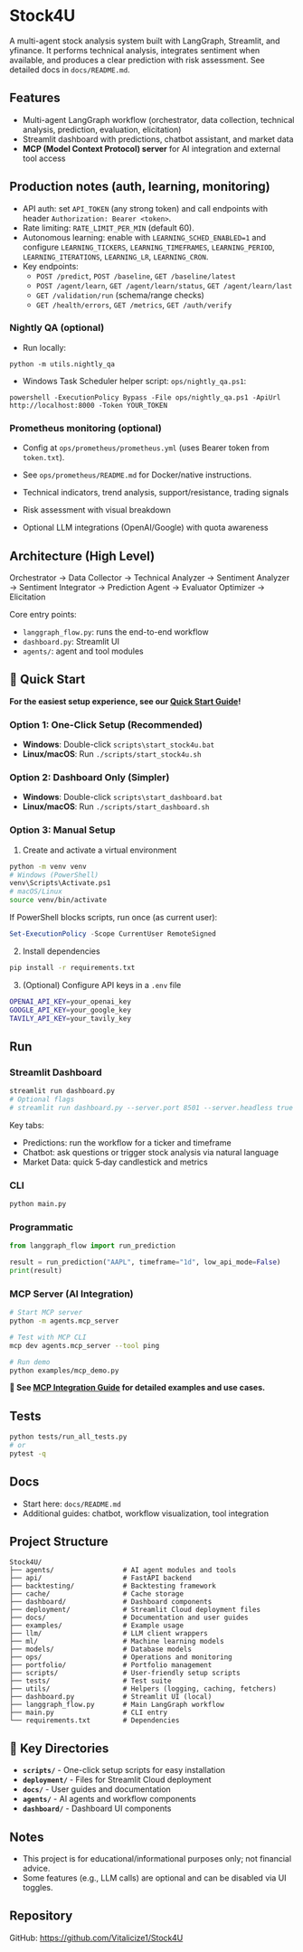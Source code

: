 ﻿# Stock4U

A multi-agent stock analysis system built with LangGraph, Streamlit, and yfinance. It performs technical analysis, integrates sentiment when available, and produces a clear prediction with risk assessment. See detailed docs in `docs/README.md`.

## Features

- Multi-agent LangGraph workflow (orchestrator, data collection, technical analysis, prediction, evaluation, elicitation)
- Streamlit dashboard with predictions, chatbot assistant, and market data
- **MCP (Model Context Protocol) server** for AI integration and external tool access
## Production notes (auth, learning, monitoring)

- API auth: set `API_TOKEN` (any strong token) and call endpoints with header `Authorization: Bearer <token>`.
- Rate limiting: `RATE_LIMIT_PER_MIN` (default 60).
- Autonomous learning: enable with `LEARNING_SCHED_ENABLED=1` and configure `LEARNING_TICKERS`, `LEARNING_TIMEFRAMES`, `LEARNING_PERIOD`, `LEARNING_ITERATIONS`, `LEARNING_LR`, `LEARNING_CRON`.
- Key endpoints:
  - `POST /predict`, `POST /baseline`, `GET /baseline/latest`
  - `POST /agent/learn`, `GET /agent/learn/status`, `GET /agent/learn/last`
  - `GET /validation/run` (schema/range checks)
  - `GET /health/errors`, `GET /metrics`, `GET /auth/verify`

### Nightly QA (optional)

- Run locally:
```
python -m utils.nightly_qa
```
- Windows Task Scheduler helper script: `ops/nightly_qa.ps1`:
```
powershell -ExecutionPolicy Bypass -File ops/nightly_qa.ps1 -ApiUrl http://localhost:8000 -Token YOUR_TOKEN
```

### Prometheus monitoring (optional)

- Config at `ops/prometheus/prometheus.yml` (uses Bearer token from `token.txt`).
- See `ops/prometheus/README.md` for Docker/native instructions.

- Technical indicators, trend analysis, support/resistance, trading signals
- Risk assessment with visual breakdown
- Optional LLM integrations (OpenAI/Google) with quota awareness

## Architecture (High Level)

Orchestrator → Data Collector → Technical Analyzer → Sentiment Analyzer → Sentiment Integrator → Prediction Agent → Evaluator Optimizer → Elicitation

Core entry points:
- `langgraph_flow.py`: runs the end-to-end workflow
- `dashboard.py`: Streamlit UI
- `agents/`: agent and tool modules

## 🚀 Quick Start

**For the easiest setup experience, see our [Quick Start Guide](docs/QUICK_START.md)!**

### Option 1: One-Click Setup (Recommended)
- **Windows**: Double-click `scripts\start_stock4u.bat`
- **Linux/macOS**: Run `./scripts/start_stock4u.sh`

### Option 2: Dashboard Only (Simpler)
- **Windows**: Double-click `scripts\start_dashboard.bat`  
- **Linux/macOS**: Run `./scripts/start_dashboard.sh`

### Option 3: Manual Setup

1) Create and activate a virtual environment

```bash
python -m venv venv
# Windows (PowerShell)
venv\Scripts\Activate.ps1
# macOS/Linux
source venv/bin/activate
```

If PowerShell blocks scripts, run once (as current user):

```powershell
Set-ExecutionPolicy -Scope CurrentUser RemoteSigned
```

2) Install dependencies

```bash
pip install -r requirements.txt
```

3) (Optional) Configure API keys in a `.env` file

```bash
OPENAI_API_KEY=your_openai_key
GOOGLE_API_KEY=your_google_key
TAVILY_API_KEY=your_tavily_key
```

## Run

### Streamlit Dashboard

```bash
streamlit run dashboard.py
# Optional flags
# streamlit run dashboard.py --server.port 8501 --server.headless true
```

Key tabs:
- Predictions: run the workflow for a ticker and timeframe
- Chatbot: ask questions or trigger stock analysis via natural language
- Market Data: quick 5‑day candlestick and metrics

### CLI

```bash
python main.py
```

### Programmatic

```python
from langgraph_flow import run_prediction

result = run_prediction("AAPL", timeframe="1d", low_api_mode=False)
print(result)
```

### MCP Server (AI Integration)

```bash
# Start MCP server
python -m agents.mcp_server

# Test with MCP CLI
mcp dev agents.mcp_server --tool ping

# Run demo
python examples/mcp_demo.py
```

**📖 See [MCP Integration Guide](docs/MCP_INTEGRATION_GUIDE.md) for detailed examples and use cases.**

## Tests

```bash
python tests/run_all_tests.py
# or
pytest -q
```

## Docs

- Start here: `docs/README.md`
- Additional guides: chatbot, workflow visualization, tool integration

## Project Structure

```
Stock4U/
├── agents/                 # AI agent modules and tools
├── api/                    # FastAPI backend
├── backtesting/            # Backtesting framework
├── cache/                  # Cache storage
├── dashboard/              # Dashboard components
├── deployment/             # Streamlit Cloud deployment files
├── docs/                   # Documentation and user guides
├── examples/               # Example usage
├── llm/                    # LLM client wrappers
├── ml/                     # Machine learning models
├── models/                 # Database models
├── ops/                    # Operations and monitoring
├── portfolio/              # Portfolio management
├── scripts/                # User-friendly setup scripts
├── tests/                  # Test suite
├── utils/                  # Helpers (logging, caching, fetchers)
├── dashboard.py            # Streamlit UI (local)
├── langgraph_flow.py       # Main LangGraph workflow
├── main.py                 # CLI entry
└── requirements.txt        # Dependencies
```

## 📁 Key Directories

- **`scripts/`** - One-click setup scripts for easy installation
- **`deployment/`** - Files for Streamlit Cloud deployment
- **`docs/`** - User guides and documentation
- **`agents/`** - AI agents and workflow components
- **`dashboard/`** - Dashboard UI components

## Notes

- This project is for educational/informational purposes only; not financial advice.
- Some features (e.g., LLM calls) are optional and can be disabled via UI toggles.

## Repository

GitHub: https://github.com/Vitalicize1/Stock4U


